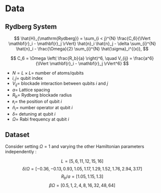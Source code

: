 # Data

## Rydberg System
$$
\hat{H}_{\mathrm{Rydberg}} = 
\sum_{i < j}^{N} \frac{C_6}{\lVert \mathbf{r}_i - \mathbf{r}_j \rVert} \hat{n}_i \hat{n}_j - \delta \sum_{i}^{N} \hat{n}_i - \frac{\Omega}{2} \sum_{i}^{N} \hat{\sigma}_i^{(x)},
$$

$$
C_6 = \Omega \left( \frac{R_b}{a} \right)^6, \quad V_{ij} = \frac{a^6}{\lVert \mathbf{r}_i - \mathbf{r}_j \rVert^6}
$$

- $N = L \times L =$ number of atoms/qubits
- $i, j =$ qubit index
- $V_{ij} =$ blockade interaction between qubits $i$ and $j$
- $a =$ Lattice spacing
- $R_b =$ Rydberg blockade radius
- $\mathbf{r}_i =$ the position of qubit $i$
- $\hat{n}_i =$ number operator at qubit $i$
- $\delta =$ detuning at qubit $i$
- $\Omega =$ Rabi frequency at qubit $i$

## Dataset
Consider setting $\Omega = 1$ and varying the other Hamiltonian parameters independently :

$$
L = [5, 6, 11, 12, 15, 16]
$$
$$
\delta / \Omega = [-0.36, -0.13, 0.93, 1.05, 1.17, 1.29, 1.52, 1.76, 2.94, 3.17]
$$
$$
R_b / a = [1.05, 1.15, 1.3]
$$
$$
\beta \Omega = [0.5, 1, 2, 4, 8, 16, 32, 48, 64]
$$
